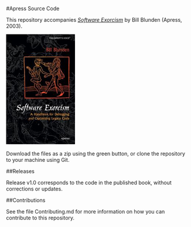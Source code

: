 #Apress Source Code

This repository accompanies [*Software Exorcism*](http://www.apress.com/9781590592342) by Bill Blunden (Apress, 2003).

![Cover image](9781590592342.jpg)

Download the files as a zip using the green button, or clone the repository to your machine using Git.

##Releases

Release v1.0 corresponds to the code in the published book, without corrections or updates.

##Contributions

See the file Contributing.md for more information on how you can contribute to this repository.
